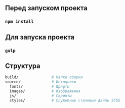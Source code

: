 ## Перед запуском проекта
### `npm install`

## Для запуска проекта
### `gulp`

## Структура

```bash
build/               # Папка сборки
source/              # Исходники
  fonts/             # Шрифты
  images/            # Изображения
  js/                # Скрипты
  styles/            # Служебные стилевые файлы SCSS
```